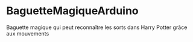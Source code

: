 # BaguetteMagiqueArduino
Baguette magique qui peut reconnaître les sorts dans Harry Potter grâce aux mouvements
